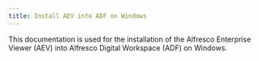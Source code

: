 ```yaml
---
title: Install AEV into ADF on Windows
---
```

This documentation is used for the installation of the Alfresco Enterprise Viewer (AEV) into Alfresco Digital Workspace 
(ADF) on Windows.
